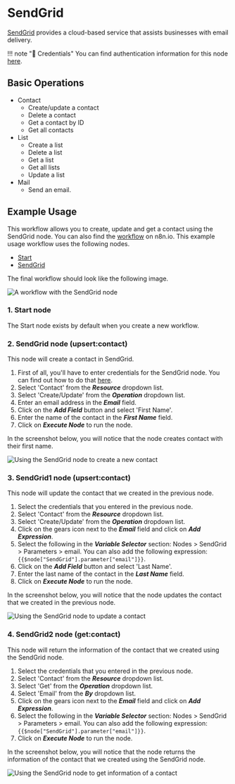 # SendGrid

[SendGrid](https://SendGrid.co) provides a cloud-based service that assists businesses with email delivery.

!!! note "🔑 Credentials"
    You can find authentication information for this node [here](/workflow/integrations/credentials/sendgrid/).


## Basic Operations

* Contact
    * Create/update a contact
    * Delete a contact
    * Get a contact by ID
    * Get all contacts
* List
    * Create a list
    * Delete a list
    * Get a list
    * Get all lists
    * Update a list
* Mail
    * Send an email.

## Example Usage

This workflow allows you to create, update and get a contact using the SendGrid node. You can also find the [workflow](https://n8n.io/workflows/901) on n8n.io. This example usage workflow uses the following nodes.
- [Start](/workflow/integrations/core-nodes/n8n-nodes-base.start/)
- [SendGrid]()

The final workflow should look like the following image.

![A workflow with the SendGrid node](/_images/integrations/nodes/sendgrid/workflow.png)

### 1. Start node

The Start node exists by default when you create a new workflow.

### 2. SendGrid node (upsert:contact)

This node will create a contact in SendGrid.

1. First of all, you'll have to enter credentials for the SendGrid node. You can find out how to do that [here](/workflow/integrations/credentials/sendgrid/).
2. Select 'Contact' from the ***Resource*** dropdown list.
3. Select 'Create/Update' from the ***Operation*** dropdown list.
4. Enter an email address in the ***Email*** field.
5. Click on the ***Add Field*** button and select 'First Name'.
6. Enter the name of the contact in the ***First Name*** field.
7. Click on ***Execute Node*** to run the node.

In the screenshot below, you will notice that the node creates contact with their first name.

![Using the SendGrid node to create a new contact](/_images/integrations/nodes/sendgrid/sendgrid_node.png)

### 3. SendGrid1 node (upsert:contact)

This node will update the contact that we created in the previous node.


1. Select the credentials that you entered in the previous node.
2. Select 'Contact' from the ***Resource*** dropdown list.
3. Select 'Create/Update' from the ***Operation*** dropdown list.
4. Click on the gears icon next to the ***Email*** field and click on ***Add Expression***.
5. Select the following in the ***Variable Selector*** section: Nodes > SendGrid > Parameters > email. You can also add the following expression: `{{$node["SendGrid"].parameter["email"]}}`.
6. Click on the ***Add Field*** button and select 'Last Name'.
7. Enter the last name of the contact in the ***Last Name*** field.
8. Click on ***Execute Node*** to run the node.

In the screenshot below, you will notice that the node updates the contact that we created in the previous node.

![Using the SendGrid node to update a contact](/_images/integrations/nodes/sendgrid/sendgrid1_node.png)

### 4. SendGrid2 node (get:contact)

This node will return the information of the contact that we created using the SendGrid node.

1. Select the credentials that you entered in the previous node.
2. Select 'Contact' from the ***Resource*** dropdown list.
3. Select 'Get' from the ***Operation*** dropdown list.
4. Select 'Email' from the ***By*** dropdown list.
5. Click on the gears icon next to the ***Email*** field and click on ***Add Expression***.
6. Select the following in the ***Variable Selector*** section: Nodes > SendGrid > Parameters > email. You can also add the following expression: `{{$node["SendGrid"].parameter["email"]}}`.
7. Click on ***Execute Node*** to run the node.


In the screenshot below, you will notice that the node returns the information of the contact that we created using the SendGrid node.

![Using the SendGrid node to get information of a contact](/_images/integrations/nodes/sendgrid/sendgrid2_node.png)
